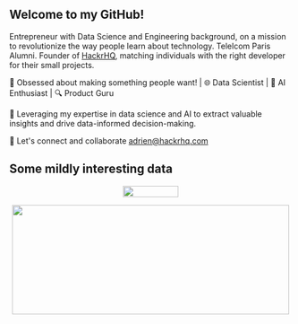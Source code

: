 ## Welcome to my GitHub!

Entrepreneur with Data Science and Engineering background, on a mission to revolutionize the way people learn about technology.
Telelcom Paris Alumni.
Founder of [HackrHQ](https://hackrhq.com/), matching individuals with the right developer for their small projects.

🚀 Obsessed about making something people want! | 🌐 Data Scientist | 🤖 AI Enthusiast | 🔍 Product Guru

🔬 Leveraging my expertise in data science and AI to extract valuable insights and drive data-informed decision-making.

🌟 Let's connect and collaborate adrien@hackrhq.com

## Some mildly interesting data

<p align="center">
  <img width="99" height="20" src="https://komarev.com/ghpvc/?username=adrienckr">
</p>

<p align="center">
  <img width="495" height="195" src="https://github-readme-stats.vercel.app/api?username=adrienckr&theme=nord&show_icons=true&hide_border=true&count_private=true">
</p>

